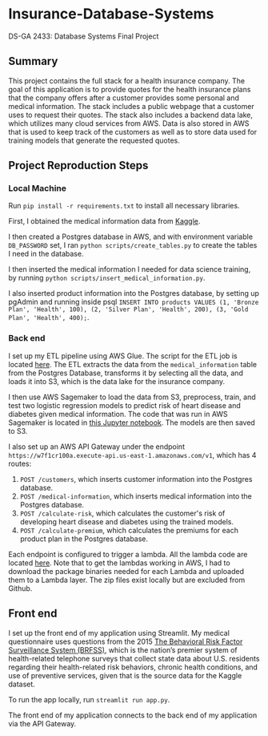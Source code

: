 # Insurance-Database-Systems
DS-GA 2433: Database Systems Final Project

## Summary

This project contains the full stack for a health insurance company. The goal of this application is to provide quotes for the health insurance plans that the company offers after a customer provides some personal and medical information. The stack includes a public webpage that a customer uses to request their quotes. The stack also includes a backend data lake, which utilizes many cloud services from AWS. Data is also stored in AWS that is used to keep track of the customers as well as to store data used for training models that generate the requested quotes.

## Project Reproduction Steps

### Local Machine
Run `pip install -r requirements.txt` to install all necessary libraries.

First, I obtained the medical information data from [Kaggle](https://www.kaggle.com/datasets/alphiree/cardiovascular-diseases-risk-prediction-dataset/data).

I then created a Postgres database in AWS, and with environment variable `DB_PASSWORD` set, I ran `python scripts/create_tables.py` to create the tables I need in the database.

I then inserted the medical information I needed for data science training, by running `python scripts/insert_medical_information.py`.

I also inserted product information into the Postgres database, by setting up pgAdmin and running inside psql `INSERT INTO products VALUES (1, 'Bronze Plan', 'Health', 100), (2, 'Silver Plan', 'Health', 200), (3, 'Gold Plan', 'Health', 400);`.

### Back end
I set up my ETL pipeline using AWS Glue. The script for the ETL job is located [here](aws/medical-info-etl.py). The ETL extracts the data from the `medical_information` table from the Postgres Database, transforms it by selecting all the data, and loads it into S3, which is the data lake for the insurance company.

I then use AWS Sagemaker to load the data from S3, preprocess, train, and test two logistic regression models to predict risk of heart disease and diabetes given medical information.
The code that was run in AWS Sagemaker is located in [this Jupyter notebook](aws/medical-info-log-reg.ipynb). The models are then saved to S3.

I also set up an AWS API Gateway under the endpoint `https://w7f1cr100a.execute-api.us-east-1.amazonaws.com/v1`, which has 4 routes:

1. `POST /customers`, which inserts customer information into the Postgres database.
2. `POST /medical-information`, which inserts medical information into the Postgres database.
3. `POST /calculate-risk`, which calculates the customer's risk of developing heart disease and diabetes using the trained models.
4. `POST /calculate-premium`, which calculates the premiums for each product plan in the Postgres database.

Each endpoint is configured to trigger a lambda. All the lambda code are located [here](aws/lambda/). Note that to get the lambdas working in AWS, I had to download the package binaries needed for each Lambda and uploaded them to a Lambda layer. The zip files exist locally but are excluded from Github.

## Front end
I set up the front end of my application using Streamlit. My medical questionnaire uses questions from the 2015 [The Behavioral Risk Factor Surveillance System (BRFSS)](https://www.cdc.gov/brfss/annual_data/2015/pdf/codebook15_llcp.pdf), which is the nation’s premier system of health-related telephone surveys that collect state data about U.S. residents regarding their health-related risk behaviors, chronic health conditions, and use of preventive services, given that is the source data for the Kaggle dataset. 

To run the app locally, run `streamlit run app.py`.

The front end of my application connects to the back end of my application via the API Gateway.